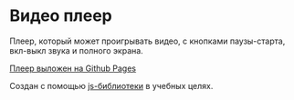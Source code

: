 # Видео плеер
Плеер, который может проигрывать видео, с кнопками паузы-старта, вкл-выкл звука и полного экрана.

[Плеер выложен на Github Pages](https://lufent.github.io/video-player/) 

Создан с помощью [js-библиотеки](https://github.com/devmanorg/video-player-jslib) в учебных целях.
